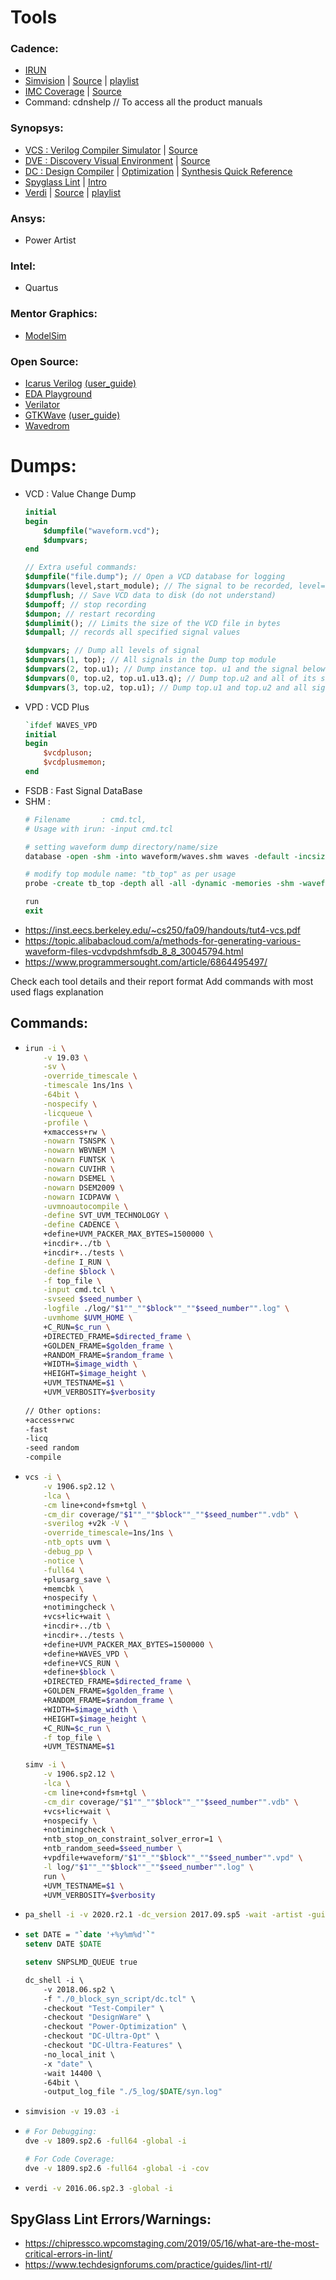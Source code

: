 # Tools

### Cadence:
- [IRUN](https://picture.iczhiku.com/resource/eetop/ShIgepQHdUhOexxx.pdf)
- [Simvision](https://github.com/gs1293/pdfs/blob/main/tools/simvision.pdf) | [Source](https://citeseerx.ist.psu.edu/viewdoc/download?doi=10.1.1.433.382&rep=rep1&type=pdf) | [playlist](https://www.youtube.com/playlist?list=PLYdInKVfi0KYzCjnkgRgDXFJcKyQRz6eM)
- [IMC Coverage](https://github.com/gs1293/pdfs/blob/main/tools/incisive_coverage.pdf) | [Source](https://manualzz.com/doc/33007293/incisive-coverage-user-guide)
- Command: cdnshelp // To access all the product manuals

### Synopsys:
- [VCS : Verilog Compiler Simulator](https://github.com/gs1293/pdfs/blob/main/tools/vcs.pdf) | [Source](https://inst.eecs.berkeley.edu/~eecs151/sp18/files/vcsmx_ug.pdf)
- [DVE : Discovery Visual Environment](https://github.com/gs1293/pdfs/blob/main/tools/dve.pdf) | [Source](https://inst.eecs.berkeley.edu/~eecs151/sp18/files/dve_ug.pdf)
- [DC : Design Compiler](https://github.com/gs1293/pdfs/blob/main/tools/design_compiler.pdf) | [Optimization](https://github.com/gs1293/pdfs/blob/main/tools/dc_optimization.pdf) | [Synthesis Quick Reference](https://github.com/gs1293/pdfs/blob/main/tools/synthesis.pdf)
- [Spyglass Lint](https://github.com/gs1293/pdfs/blob/main/tools/spyglass_lint_1.pdf) | [Intro](https://github.com/gs1293/pdfs/blob/main/tools/spyglass_lint_2.pdf)
- [Verdi](https://github.com/gs1293/pdfs/blob/main/tools/verdi.pdf) | [Source](https://pdfslide.net/documents/verdi-3-user-guide-and-tutorial.html) | [playlist](https://www.youtube.com/playlist?list=PLEgCreVKPx5ANYtZgq6S4nZp6lZbNpNEQ)

### Ansys:
- Power Artist

### Intel:
- Quartus

### Mentor Graphics:
- [ModelSim](https://www.microsemi.com/document-portal/doc_download/136662-modelsim-me-10-5c-user-u-s-manual-for-libero-soc-v11-8)

### Open Source:
- [Icarus Verilog](http://iverilog.icarus.com/) [(user_guide)](https://iverilog.fandom.com/wiki/User_Guide)
- [EDA Playground](https://www.edaplayground.com/)
- [Verilator](https://www.veripool.org/verilator/)
- [GTKWave](http://gtkwave.sourceforge.net/) [(user_guide)](http://inf-server.inf.uth.gr/~konstadel/resources/Icarus_Verilog_GTKWave_guide.pdf)
- [Wavedrom](https://wavedrom.com/)

# Dumps:
- VCD : Value Change Dump
  ```systemverilog
  initial
  begin
      $dumpfile("waveform.vcd");
      $dumpvars;
  end
  
  // Extra useful commands:
  $dumpfile("file.dump"); // Open a VCD database for logging
  $dumpvars(level,start_module); // The signal to be recorded, level=0 means record all
  $dumpflush; // Save VCD data to disk (do not understand)
  $dumpoff; // stop recording
  $dumpon; // restart recording
  $dumplimit(); // Limits the size of the VCD file in bytes
  $dumpall; // records all specified signal values
  
  $dumpvars; // Dump all levels of signal
  $dumpvars(1, top); // All signals in the Dump top module
  $dumpvars(2, top.u1); // Dump instance top. u1 and the signal below it
  $dumpvars(0, top.u2, top.u1.u13.q); // Dump top.u2 and all of its signals below, and the signal top.u1.u13.q.
  $dumpvars(3, top.u2, top.u1); // Dump top.u1 and top.u2 and all signals in the next two layers.
  
  ```
- VPD : VCD Plus
  ```systemverilog
  `ifdef WAVES_VPD
  initial
  begin
      $vcdpluson;
      $vcdplusmemon;
  end
  ```
- FSDB : Fast Signal DataBase
- SHM :
  ```tcl
  # Filename       : cmd.tcl, 
  # Usage with irun: -input cmd.tcl
  
  # setting waveform dump directory/name/size
  database -open -shm -into waveform/waves.shm waves -default -incsize 500M
  
  # modify top module name: "tb_top" as per usage
  probe -create tb_top -depth all -all -dynamic -memories -shm -waveform
  
  run
  exit
  ```
- https://inst.eecs.berkeley.edu/~cs250/fa09/handouts/tut4-vcs.pdf
- https://topic.alibabacloud.com/a/methods-for-generating-various-waveform-files-vcdvpdshmfsdb_8_8_30045794.html
- https://www.programmersought.com/article/6864495497/


Check each tool details and their report format
Add commands with most used flags explanation

## Commands:
- ```bash
  irun -i \
      -v 19.03 \
      -sv \
      -override_timescale \
      -timescale 1ns/1ns \
      -64bit \
      -nospecify \
      -licqueue \
      -profile \
      +xmaccess+rw \
      -nowarn TSNSPK \
      -nowarn WBVNEM \
      -nowarn FUNTSK \
      -nowarn CUVIHR \
      -nowarn DSEMEL \
      -nowarn DSEM2009 \
      -nowarn ICDPAVW \
      -uvmnoautocompile \
      -define SVT_UVM_TECHNOLOGY \
      -define CADENCE \
      +define+UVM_PACKER_MAX_BYTES=1500000 \
      +incdir+../tb \
      +incdir+../tests \
      -define I_RUN \
      -define $block \
      -f top_file \
      -input cmd.tcl \
      -svseed $seed_number \
      -logfile ./log/"$1""_""$block""_""$seed_number"".log" \
      -uvmhome $UVM_HOME \
      +C_RUN=$c_run \
      +DIRECTED_FRAME=$directed_frame \
      +GOLDEN_FRAME=$golden_frame \
      +RANDOM_FRAME=$random_frame \
      +WIDTH=$image_width \
      +HEIGHT=$image_height \
      +UVM_TESTNAME=$1 \
      +UVM_VERBOSITY=$verbosity  
 
  // Other options:
  +access+rwc
  -fast
  -licq
  -seed random
  -compile
  ```
- ```bash
  vcs -i \
      -v 1906.sp2.12 \
      -lca \
      -cm line+cond+fsm+tgl \
      -cm_dir coverage/"$1""_""$block""_""$seed_number"".vdb" \
      -sverilog +v2k -V \
      -override_timescale=1ns/1ns \
      -ntb_opts uvm \
      -debug_pp \
      -notice \
      -full64 \
      +plusarg_save \
      +memcbk \
      +nospecify \
      +notimingcheck \
      +vcs+lic+wait \
      +incdir+../tb \
      +incdir+../tests \
      +define+UVM_PACKER_MAX_BYTES=1500000 \
      +define+WAVES_VPD \
      +define+VCS_RUN \
      +define+$block \
      +DIRECTED_FRAME=$directed_frame \
      +GOLDEN_FRAME=$golden_frame \
      +RANDOM_FRAME=$random_frame \
      +WIDTH=$image_width \
      +HEIGHT=$image_height \
      +C_RUN=$c_run \
      -f top_file \
      +UVM_TESTNAME=$1
  
  simv -i \
      -v 1906.sp2.12 \
      -lca \
      -cm line+cond+fsm+tgl \
      -cm_dir coverage/"$1""_""$block""_""$seed_number"".vdb" \      
      +vcs+lic+wait \
      +nospecify \
      +notimingcheck \
      +ntb_stop_on_constraint_solver_error=1 \
      +ntb_random_seed=$seed_number \
      +vpdfile+waveform/"$1""_""$block""_""$seed_number"".vpd" \
      -l log/"$1""_""$block""_""$seed_number"".log" \
      run \
      +UVM_TESTNAME=$1 \
      +UVM_VERBOSITY=$verbosity      
  ```
- ```bash
  pa_shell -i -v 2020.r2.1 -dc_version 2017.09.sp5 -wait -artist -gui &
  ```
- ```csh
  set DATE = "`date '+%y%m%d'`"
  setenv DATE $DATE
  
  setenv SNPSLMD_QUEUE true
  
  dc_shell -i \
      -v 2018.06.sp2 \
      -f "./0_block_syn_script/dc.tcl" \
      -checkout "Test-Compiler" \
      -checkout "DesignWare" \
      -checkout "Power-Optimization" \
      -checkout "DC-Ultra-Opt" \
      -checkout "DC-Ultra-Features" \
      -no_local_init \
      -x "date" \
      -wait 14400 \
      -64bit \
      -output_log_file "./5_log/$DATE/syn.log"
  ```
- ```bash
  simvision -v 19.03 -i
  ```  
- ```bash
  # For Debugging:
  dve -v 1809.sp2.6 -full64 -global -i
  
  # For Code Coverage:
  dve -v 1809.sp2.6 -full64 -global -i -cov
  ``` 
- ```bash
  verdi -v 2016.06.sp2.3 -global -i
  ```   

## SpyGlass Lint Errors/Warnings:
- https://chipressco.wpcomstaging.com/2019/05/16/what-are-the-most-critical-errors-in-lint/
- https://www.techdesignforums.com/practice/guides/lint-rtl/
